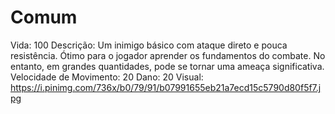 # Comum

Vida: 100
Descrição: Um inimigo básico com ataque direto e pouca resistência. Ótimo para o jogador aprender os fundamentos do combate. No entanto, em grandes quantidades, pode se tornar uma ameaça significativa.
Velocidade de Movimento: 20
Dano: 20
Visual: https://i.pinimg.com/736x/b0/79/91/b07991655eb21a7ecd15c5790d80f5f7.jpg